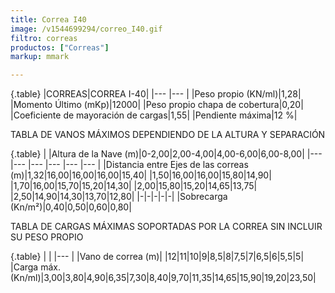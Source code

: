 ```yaml
---
title: Correa I40
image: /v1544699294/correo_I40.gif
filtro: correas
productos: ["Correas"]
markup: mmark

---
```

{.table}
|CORREAS|CORREA I-40|
|--- |--- |
|Peso propio (KN/ml)|1,28|
|Momento Último (mKp)|12000|
|Peso propio chapa de cobertura|0,20|
|Coeficiente de mayoración de cargas|1,55|
|Pendiente máxima|12 %|



TABLA DE VANOS MÁXIMOS DEPENDIENDO DE LA ALTURA Y SEPARACIÓN

{.table}
| |Altura de la Nave (m)|0-2,00|2,00-4,00|4,00-6,00|6,00-8,00|
|--- |--- |--- |--- |--- |--- |
|Distancia entre Ejes de las correas (m)|1,32|16,00|16,00|16,00|15,40|
|1,50|16,00|16,00|15,80|14,90|
|1,70|16,00|15,70|15,20|14,30|
|2,00|15,80|15,20|14,65|13,75|
|2,50|14,90|14,30|13,70|12,80|
|-|-|-|-|-|
|Sobrecarga (Kn/m²)|0,40|0,50|0,60|0,80|



TABLA DE CARGAS MÁXIMAS SOPORTADAS POR LA CORREA SIN INCLUIR SU PESO PROPIO

{.table}
| |
|--- |
|Vano de correa (m)|
|12|11|10|9|8,5|8|7,5|7|6,5|6|5,5|5|
|Carga máx. (Kn/ml)|3,00|3,80|4,90|6,35|7,30|8,40|9,70|11,35|14,65|15,90|19,20|23,50|
